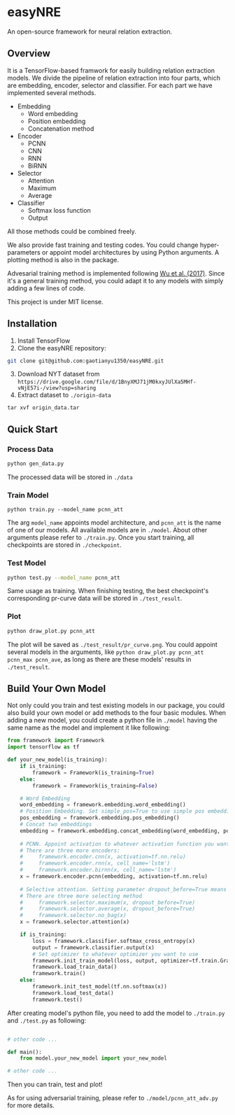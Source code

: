 # easyNRE

An open-source framework for neural relation extraction.

## Overview

It is a TensorFlow-based framwork for easily building relation extraction models. We divide the pipeline of relation extraction into four parts, which are embedding, encoder, selector and classifier. For each part we have implemented several methods.

* Embedding
  * Word embedding
  * Position embedding
  * Concatenation method
* Encoder
  * PCNN
  * CNN
  * RNN
  * BiRNN
* Selector
  * Attention
  * Maximum
  * Average
* Classifier
  * Softmax loss function
  * Output
  
All those methods could be combined freely. 

We also provide fast training and testing codes. You could change hyper-parameters or appoint model architectures by using Python arguments. A plotting method is also in the package.

Advesarial training method is implemented following [Wu et al. (2017)](https://people.eecs.berkeley.edu/~russell/papers/emnlp17-relation.pdf). Since it's a general training method, you could adapt it to any models with simply adding a few lines of code.

This project is under MIT license.

## Installation

1. Install TensorFlow
2. Clone the easyNRE repository:
  ```bash
  git clone git@github.com:gaotianyu1350/easyNRE.git
  ```
3. Download NYT dataset from `https://drive.google.com/file/d/1BnyXMJ71jM0kxyJUlXa5MHf-vNjE57i-/view?usp=sharing`
4. Extract dataset to `./origin-data`
```
tar xvf origin_data.tar
```

## Quick Start

### Process Data

```bash
python gen_data.py
```
The processed data will be stored in `./data`

### Train Model
```
python train.py --model_name pcnn_att
```

The arg `model_name` appoints model architecture, and `pcnn_att` is the name of one of our models. All available models are in `./model`. About other arguments please refer to `./train.py`. Once you start training, all checkpoints are stored in `./checkpoint`.

### Test Model
```bash
python test.py --model_name pcnn_att
```

Same usage as training. When finishing testing, the best checkpoint's corresponding pr-curve data will be stored in `./test_result`.

### Plot
```bash
python draw_plot.py pcnn_att
```

The plot will be saved as `./test_result/pr_curve.png`. You could appoint several models in the arguments, like `python draw_plot.py pcnn_att pcnn_max pcnn_ave`, as long as there are these models' results in `./test_result`.

## Build Your Own Model

Not only could you train and test existing models in our package, you could also build your own model or add methods to the four basic modules. When adding a new model, you could create a python file in `./model` having the same name as the model and implement it like following:

```python
from framework import Framework
import tensorflow as tf

def your_new_model(is_training):
    if is_training:
        framework = Framework(is_training=True)
    else:
        framework = Framework(is_training=False)

    # Word Embedding
    word_embedding = framework.embedding.word_embedding()
    # Position Embedding. Set simple_pos=True to use simple pos embedding
    pos_embedding = framework.embedding.pos_embedding()
    # Concat two embeddings
    embedding = framework.embedding.concat_embedding(word_embedding, pos_embedding)
    
    # PCNN. Appoint activation to whatever activation function you want to use.
    # There are three more encoders:
    #     framework.encoder.cnn(x, activation=tf.nn.relu)
    #     framework.encoder.rnn(x, cell_name='lstm')
    #     framework.encoder.birnn(x, cell_name='lstm')
    x = framework.encoder.pcnn(embedding, activation=tf.nn.relu)
    
    # Selective attention. Setting parameter dropout_before=True means using dropout before attention. 
    # There are three more selecting method
    #     framework.selector.maximum(x, dropout_before=True)
    #     framework.selector.average(x, dropout_before=True)
    #     framework.selector.no_bag(x)
    x = framework.selector.attention(x)

    if is_training:
        loss = framework.classifier.softmax_cross_entropy(x)
        output = framework.classifier.output(x)
        # Set optimizer to whatever optimizer you want to use
        framework.init_train_model(loss, output, optimizer=tf.train.GradientDescentOptimizer)
        framework.load_train_data()
        framework.train()
    else:
        framework.init_test_model(tf.nn.softmax(x))
        framework.load_test_data()
        framework.test()
```

After creating model's python file, you need to add the model to `./train.py` and `./test.py` as following:

```python

# other code ...

def main():
    from model.your_new_model import your_new_model

# other code ...

```

Then you can train, test and plot!

As for using adversarial training, please refer to `./model/pcnn_att_adv.py` for more details.
